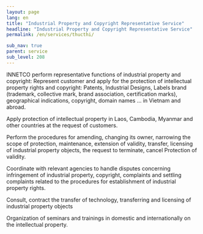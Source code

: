 ```yaml
---
layout: page
lang: en
title: "Industrial Property and Copyright Representative Service"
headline: "Industrial Property and Copyright Representative Service"
permalink: /en/services/thucthi/

sub_nav: true
parent: service
sub_level: 208
---
```


INNETCO perform representative functions of industrial property and copyright: Represent customer and apply for the protection of intellectual property rights and copyright: Patents, Industrial Designs, Labels brand (trademark, collective mark, brand association, certification marks), geographical indications, copyright, domain names ... in Vietnam and abroad. 

Apply protection of intellectual property in Laos, Cambodia, Myanmar and other countries at the request of customers.

Perform the procedures for amending, changing its owner, narrowing the scope of protection, maintenance, extension of validity, transfer, licensing of industrial property objects, the request to terminate, cancel Protection of validity.

Coordinate with relevant agencies to handle disputes concerning infringement of industrial property, copyright, complaints and settling complaints related to the procedures for establishment of industrial property rights.

Consult, contract the transfer of technology, transferring and licensing of industrial property objects

Organization of seminars and trainings in domestic and internationally on the intellectual property.
